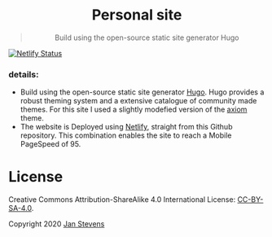 <div align="center">
    <h1>Personal site</h1>
    <blockquote>
        <p>Build using the open-source static site generator Hugo </p>
    </blockquote>
</div>

[![Netlify Status](https://api.netlify.com/api/v1/badges/6f22976b-a07f-404e-b590-43a8bd806e94/deploy-status)](https://app.netlify.com/sites/jan-adriaan-stevens/deploys)

### details:
- Build using the open-source static site generator [Hugo](https://gohugo.io/). Hugo provides a robust theming system and a extensive catalogue of community made themes. For this site I used a slightly modefied version of the [axiom](https://www.netlify.com/) theme.
- The website is Deployed using [Netlify](https://www.netlify.com/), straight from this Github repository. This combination enables the site to reach a Mobile PageSpeed of 95.

# License 
Creative Commons Attribution-ShareAlike 4.0 International License: [CC-BY-SA-4.0](https://github.com/biogen98/PersonalSite/blob/master/LICENSE).

Copyright 2020 [Jan Stevens](https://www.jstevens.be/)
